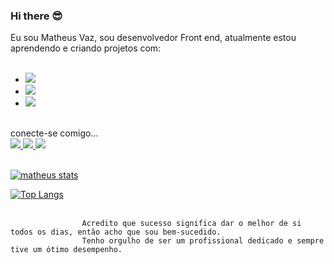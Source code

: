 ### Hi there 😎

Eu sou Matheus Vaz, sou desenvolvedor Front end, atualmente estou aprendendo e criando projetos com:  
<br>

- <img src="https://img.shields.io/badge/HTML5-E34F26?style=for-the-badge&logo=html5&logoColor=white" href="html-logo" />
- <img src="https://img.shields.io/badge/CSS3-1572B6?style=for-the-badge&logo=css3&logoColor=white" href="css-logo"/>
- <img src="https://img.shields.io/badge/JavaScript-F7DF1E?style=for-the-badge&logo=javascript&logoColor=black" href="javascript-logo"/>
<br>
 conecte-se comigo...
<br>
<a href="https://www.linkedin.com/in/matheus-vaz-257248227/ " /> <img src="https://img.shields.io/badge/LinkedIn-0077B5?style=for-the-badge&logo=linkedin&logoColor=white" href="instagram-image" />
<a href="https://www.instagram.com/matheus_vaz155/"/> <img src="https://img.shields.io/badge/Instagram-E4405F?style=for-the-badge&logo=instagram&logoColor=white"/>
<img src="https://img.shields.io/badge/Gmail-D14836?style=for-the-badge&logo=gmail&logoColor=white"/>
<br>
<br>

[![matheus stats](https://github-readme-stats.vercel.app/api?username=MatheusVazti)](https://github.com/anuraghazra/github-readme-stats)

[![Top Langs](https://github-readme-stats.vercel.app/api/top-langs/?username=MatheusVazti)](https://github.com/anuraghazra/github-readme-stats)
<br>
<br>

                    Acredito que sucesso significa dar o melhor de si todos os dias, então acho que sou bem-sucedido.
                    Tenho orgulho de ser um profissional dedicado e sempre tive um ótimo desempenho.

